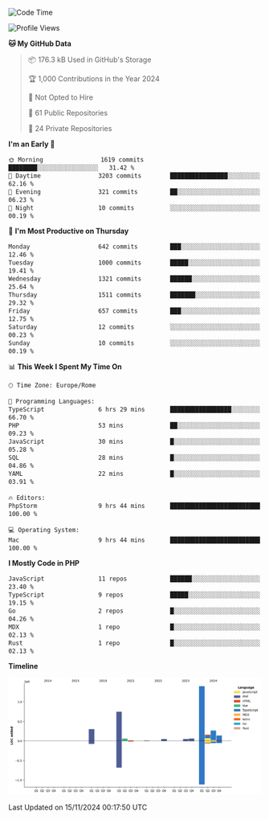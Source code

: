 <!--START_SECTION:waka-->
![Code Time](http://img.shields.io/badge/Code%20Time-5%2C434%20hrs%2033%20mins-blue)

![Profile Views](http://img.shields.io/badge/Profile%20Views-0-blue)

**🐱 My GitHub Data** 

> 📦 176.3 kB Used in GitHub's Storage 
 > 
> 🏆 1,000 Contributions in the Year 2024
 > 
> 🚫 Not Opted to Hire
 > 
> 📜 61 Public Repositories 
 > 
> 🔑 24 Private Repositories 
 > 
**I'm an Early 🐤** 

```text
🌞 Morning                1619 commits        ████████░░░░░░░░░░░░░░░░░   31.42 % 
🌆 Daytime                3203 commits        ████████████████░░░░░░░░░   62.16 % 
🌃 Evening                321 commits         ██░░░░░░░░░░░░░░░░░░░░░░░   06.23 % 
🌙 Night                  10 commits          ░░░░░░░░░░░░░░░░░░░░░░░░░   00.19 % 
```
📅 **I'm Most Productive on Thursday** 

```text
Monday                   642 commits         ███░░░░░░░░░░░░░░░░░░░░░░   12.46 % 
Tuesday                  1000 commits        █████░░░░░░░░░░░░░░░░░░░░   19.41 % 
Wednesday                1321 commits        ██████░░░░░░░░░░░░░░░░░░░   25.64 % 
Thursday                 1511 commits        ███████░░░░░░░░░░░░░░░░░░   29.32 % 
Friday                   657 commits         ███░░░░░░░░░░░░░░░░░░░░░░   12.75 % 
Saturday                 12 commits          ░░░░░░░░░░░░░░░░░░░░░░░░░   00.23 % 
Sunday                   10 commits          ░░░░░░░░░░░░░░░░░░░░░░░░░   00.19 % 
```


📊 **This Week I Spent My Time On** 

```text
🕑︎ Time Zone: Europe/Rome

💬 Programming Languages: 
TypeScript               6 hrs 29 mins       █████████████████░░░░░░░░   66.70 % 
PHP                      53 mins             ██░░░░░░░░░░░░░░░░░░░░░░░   09.23 % 
JavaScript               30 mins             █░░░░░░░░░░░░░░░░░░░░░░░░   05.28 % 
SQL                      28 mins             █░░░░░░░░░░░░░░░░░░░░░░░░   04.86 % 
YAML                     22 mins             █░░░░░░░░░░░░░░░░░░░░░░░░   03.91 % 

🔥 Editors: 
PhpStorm                 9 hrs 44 mins       █████████████████████████   100.00 % 

💻 Operating System: 
Mac                      9 hrs 44 mins       █████████████████████████   100.00 % 
```

**I Mostly Code in PHP** 

```text
JavaScript               11 repos            ██████░░░░░░░░░░░░░░░░░░░   23.40 % 
TypeScript               9 repos             █████░░░░░░░░░░░░░░░░░░░░   19.15 % 
Go                       2 repos             █░░░░░░░░░░░░░░░░░░░░░░░░   04.26 % 
MDX                      1 repo              █░░░░░░░░░░░░░░░░░░░░░░░░   02.13 % 
Rust                     1 repo              █░░░░░░░░░░░░░░░░░░░░░░░░   02.13 % 
```



**Timeline**

![Lines of Code chart](https://raw.githubusercontent.com/frnwtr/frnwtr/main/assets/bar_graph.png)


 Last Updated on 15/11/2024 00:17:50 UTC
<!--END_SECTION:waka-->